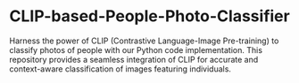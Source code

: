 # CLIP-based-People-Photo-Classifier
Harness the power of CLIP (Contrastive Language-Image Pre-training) to classify photos of people with our Python code implementation. This repository provides a seamless integration of CLIP for accurate and context-aware classification of images featuring individuals. 
